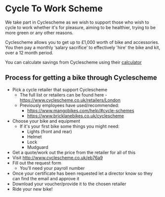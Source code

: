 # Cycle To Work Scheme

We take part in Cyclescheme as we wish to support those who wish to cycle to work whether it's for pleasure, aiming to be healthier, trying to be more green or any other reasons.

Cyclescheme allows you to get up to £1,000 worth of bike and accessories. You then pay a monthly ‘salary sacrifice’ to effectively 'hire' the bike and kit, over a 12 month period.

You can calculate savings from Cyclescheme using their [calculator](https://www.cyclescheme.co.uk/calculator)

## Process for getting a bike through Cyclescheme

- Pick a cycle retailer that support Cyclescheme
  - The full list or retailers can be found here - https://www.cyclescheme.co.uk/retailers/London
  - Previously employees have used/recommended:
    - https://www.mangobikes.com/help/#cycle-schemes
    - https://www.bricklanebikes.co.uk/cyclescheme
- Choose your bike and equipment
  - If it's your first bike some things you might need:
    - Lights (front and rear)
    - Helmet
    - Lock
    - Mudguard
- Get a quote/work out the price from the retailer for all of this
- Visit http://www.cyclescheme.co.uk/eb76a9
- Fill out the request form
  - You'll need your payroll number
- Once your certificate has been requested let a director know so they can find the email and approve it
- Download your voucher/provide it to the chosen retailer
- Ride your new bike!
